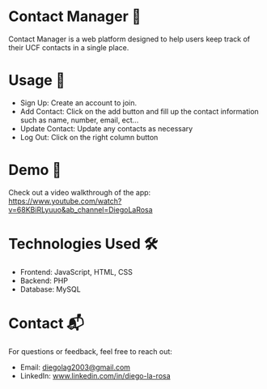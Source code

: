 # Contact Manager 📱
Contact Manager is a web platform designed to help users keep track of their UCF contacts in a single place. 

# Usage 🔢
- Sign Up: Create an account to join.
- Add Contact: Click on the add button and fill up the contact information such as name, number, email, ect...
- Update Contact: Update any contacts as necessary
- Log Out: Click on the right column button

# Demo 🎥
Check out a video walkthrough of the app: https://www.youtube.com/watch?v=68KBiRLyuuo&ab_channel=DiegoLaRosa

# Technologies Used 🛠️
- Frontend: JavaScript, HTML, CSS
- Backend: PHP
- Database: MySQL
  
# Contact 📬
For questions or feedback, feel free to reach out:

- Email: diegolag2003@gmail.com
- LinkedIn: www.linkedin.com/in/diego-la-rosa
